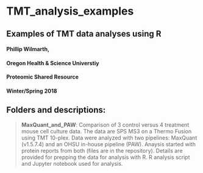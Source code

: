 # TMT_analysis_examples
## Examples of TMT data analyses using R 
#### Phillip Wilmarth,
#### Oregon Health & Science Universtiy
#### Proteomic Shared Resource
#### Winter/Spring 2018

## Folders and descriptions:
> **MaxQuant_and_PAW**: Comparison of 3 control versus 4 treatment mouse cell culture data. The data are SPS MS3 on a Thermo Fusion using TMT 10-plex. Data were analyzed with two pipelines: MaxQuant (v1.5.7.4) and an OHSU in-house pipeline (PAW). Anaysis started with protein reports from both (files are in the repository). Details are provided for prepping the data for analysis with R. R analysis script and Jupyter notebook used for analysis. 
